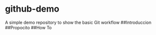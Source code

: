 # github-demo
A simple demo repository to show the basic Git workflow
##Introduccion
##Propocito
##How To
